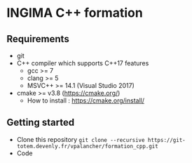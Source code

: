 INGIMA C++ formation
====================

Requirements
------------

* git
* C++ compiler which supports C++17 features
  - gcc >= 7
  - clang >= 5
  - MSVC++ >= 14.1 (Visual Studio 2017)
* cmake >= v3.8 (https://cmake.org/)
  - How to install : https://cmake.org/install/

Getting started
---------------

* Clone this repository
`git clone --recursive https://git-totem.devenly.fr/vpalancher/formation_cpp.git`
* Code

